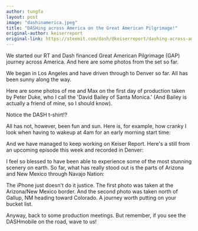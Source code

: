 ```yaml
---
author: tungfa
layout: post
image: "dashinamerica.jpeg"
title: "DASHing across America on the Great American Pilgrimage!"
original-author: keiserreport
original-link: https://steemit.com/dash/@keiserreport/dashing-across-america-on-the-great-american-pilgrimage
---
```


We started our RT and Dash financed Great American Pilgrimage (GAP) journey across America. And here are some photos from the set so far.

We began in Los Angeles and have driven through to Denver so far. All has been sunny along the way.

Here are some photos of me and Max on the first day of production taken by Peter Duke, who I call the 'David Bailey of Santa Monica.' (And Bailey is actually a friend of mine, so I should know).

Notice the DASH t-shirt!?

All has not, however, been fun and sun. Here is, for example, how cranky I look when having to wakeup at 4am for an early morning start time:

And we have managed to keep working on Keiser Report. Here's a still from an upcoming episode this week and recorded in Denver:

I feel so blessed to have been able to experience some of the most stunning scenery on earth. So far, what has really stood out is the parts of Arizona and New Mexico through Navajo Nation:

The iPhone just doesn't do it justice. The first photo was taken at the Arizona/New Mexico border. And the second photo was taken north of Gallup, NM heading toward Colorado. A journey worth putting on your bucket list.

Anyway, back to some production meetings. But remember, if you see the DASHmobile on the road, wave to us!
